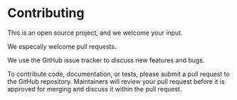 # Contributing

This is an open source project, and we welcome your input.

We especally welcome pull requests.

We use the GitHub issue tracker to discuss new features and  bugs.

To contribute code, documentation, or tests, please submit a pull request to
the GitHub repository. Maintainers will review your pull request before it
is approved for merging and discuss it within the pull request.
